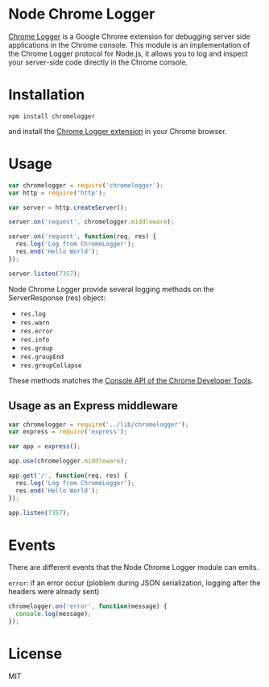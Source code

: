 # Node Chrome Logger

[Chrome Logger](http://craig.is/writing/chrome-logger) is a Google Chrome extension for debugging server side applications in the Chrome console.
This module is an implementation of the Chrome Logger protocol for Node.js, it allows you to log and inspect your server-side code directly in the Chrome console.

# Installation

```shell
npm install chromelogger
```

and install the [Chrome Logger extension](https://chrome.google.com/webstore/detail/chromephp/noaneddfkdjfnfdakjjmocngnfkfehhd) in your Chrome browser.

# Usage

```javascript
var chromelogger = require('chromelogger');
var http = require('http');

var server = http.createServer();

server.on('request', chromelogger.middleware);

server.on('request', function(req, res) {
  res.log('Log from ChromeLogger');
  res.end('Hello World');
});

server.listen(7357);
```

Node Chrome Logger provide several logging methods on the ServerResponse (res) object:
 * `res.log`
 * `res.warn`
 * `res.error`
 * `res.info`
 * `res.group`
 * `res.groupEnd`
 * `res.groupCollapse`

These methods matches the [Console API of the Chrome Developer Tools](https://developers.google.com/chrome-developer-tools/docs/console-api).

## Usage as an Express middleware

```javascript
var chromelogger = require('../lib/chromelogger');
var express = require('express');

var app = express();

app.use(chromelogger.middleware);

app.get('/', function(req, res) {
  res.log('Log from ChromeLogger');
  res.end('Hello World');
});

app.listen(7357);
```

# Events

There are different events that the Node Chrome Logger module can emits.

`error`: if an error occur (ploblem during JSON serialization, logging after the headers were already sent)

```javascript
chromelogger.on('error', function(message) {
  console.log(message);
});
```

# License

MIT
